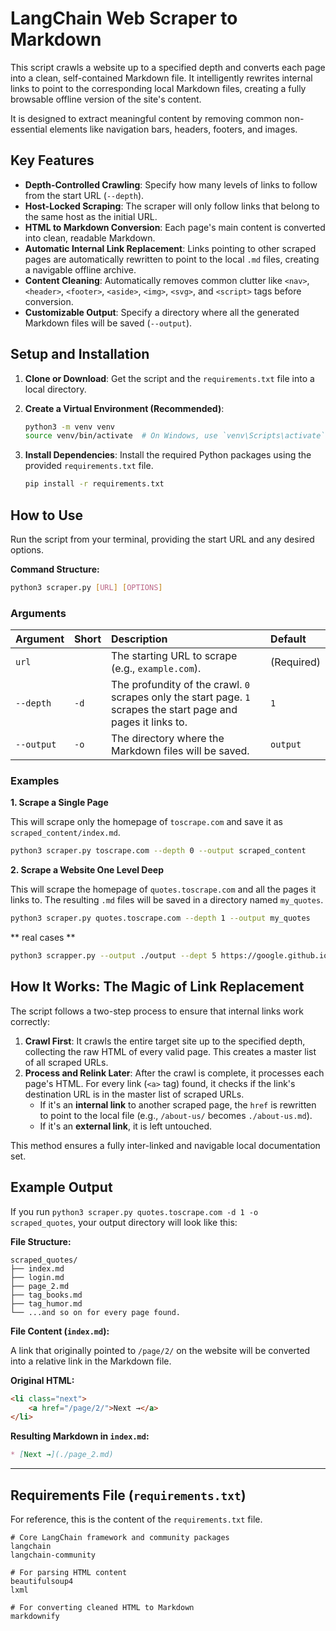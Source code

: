 
# LangChain Web Scraper to Markdown

This script crawls a website up to a specified depth and converts each page into a clean, self-contained Markdown file. It intelligently rewrites internal links to point to the corresponding local Markdown files, creating a fully browsable offline version of the site's content.

It is designed to extract meaningful content by removing common non-essential elements like navigation bars, headers, footers, and images.

## Key Features

*   **Depth-Controlled Crawling**: Specify how many levels of links to follow from the start URL (`--depth`).
*   **Host-Locked Scraping**: The scraper will only follow links that belong to the same host as the initial URL.
*   **HTML to Markdown Conversion**: Each page's main content is converted into clean, readable Markdown.
*   **Automatic Internal Link Replacement**: Links pointing to other scraped pages are automatically rewritten to point to the local `.md` files, creating a navigable offline archive.
*   **Content Cleaning**: Automatically removes common clutter like `<nav>`, `<header>`, `<footer>`, `<aside>`, `<img>`, `<svg>`, and `<script>` tags before conversion.
*   **Customizable Output**: Specify a directory where all the generated Markdown files will be saved (`--output`).

## Setup and Installation

1.  **Clone or Download**: Get the script and the `requirements.txt` file into a local directory.

2.  **Create a Virtual Environment (Recommended)**:
    ```bash
    python3 -m venv venv
    source venv/bin/activate  # On Windows, use `venv\Scripts\activate`
    ```

3.  **Install Dependencies**: Install the required Python packages using the provided `requirements.txt` file.
    ```bash
    pip install -r requirements.txt
    ```

## How to Use

Run the script from your terminal, providing the start URL and any desired options.

**Command Structure:**
```bash
python3 scraper.py [URL] [OPTIONS]
```

### Arguments

| Argument | Short | Description | Default |
| :--- | :--- | :--- | :--- |
| `url` | | The starting URL to scrape (e.g., `example.com`). | (Required) |
| `--depth` | `-d` | The profundity of the crawl. `0` scrapes only the start page. `1` scrapes the start page and pages it links to. | `1` |
| `--output`| `-o` | The directory where the Markdown files will be saved. | `output` |

### Examples

**1. Scrape a Single Page**

This will scrape only the homepage of `toscrape.com` and save it as `scraped_content/index.md`.

```bash
python3 scraper.py toscrape.com --depth 0 --output scraped_content
```

**2. Scrape a Website One Level Deep**

This will scrape the homepage of `quotes.toscrape.com` and all the pages it links to. The resulting `.md` files will be saved in a directory named `my_quotes`.

```bash
python3 scraper.py quotes.toscrape.com --depth 1 --output my_quotes
```

** real cases **
```bash
python3 scrapper.py --output ./output --dept 5 https://google.github.io/adk-docs/
```

## How It Works: The Magic of Link Replacement

The script follows a two-step process to ensure that internal links work correctly:

1.  **Crawl First**: It crawls the entire target site up to the specified depth, collecting the raw HTML of every valid page. This creates a master list of all scraped URLs.
2.  **Process and Relink Later**: After the crawl is complete, it processes each page's HTML. For every link (`<a>` tag) found, it checks if the link's destination URL is in the master list of scraped URLs.
    *   If it's an **internal link** to another scraped page, the `href` is rewritten to point to the local file (e.g., `/about-us/` becomes `./about-us.md`).
    *   If it's an **external link**, it is left untouched.

This method ensures a fully inter-linked and navigable local documentation set.

## Example Output

If you run `python3 scraper.py quotes.toscrape.com -d 1 -o scraped_quotes`, your output directory will look like this:

**File Structure:**
```
scraped_quotes/
├── index.md
├── login.md
├── page_2.md
├── tag_books.md
├── tag_humor.md
└── ...and so on for every page found.
```

**File Content (`index.md`):**

A link that originally pointed to `/page/2/` on the website will be converted into a relative link in the Markdown file.

**Original HTML:**
```html
<li class="next">
    <a href="/page/2/">Next →</a>
</li>
```

**Resulting Markdown in `index.md`:**
```markdown
* [Next →](./page_2.md)
```

---

## Requirements File (`requirements.txt`)

For reference, this is the content of the `requirements.txt` file.

```text
# Core LangChain framework and community packages
langchain
langchain-community

# For parsing HTML content
beautifulsoup4
lxml

# For converting cleaned HTML to Markdown
markdownify
```